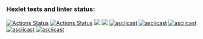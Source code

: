 ### Hexlet tests and linter status:
[![Actions Status](https://github.com/542993/frontend-project-lvl2/workflows/hexlet-check/badge.svg)](https://github.com/542993/frontend-project-lvl2/actions)
[![Actions Status](https://github.com/542993/frontend-project-lvl2/workflows/linter-check/badge.svg)](https://github.com/542993/frontend-project-lvl2/actions)
<a href="https://codeclimate.com/github/codeclimate/codeclimate/maintainability"><img src="https://api.codeclimate.com/v1/badges/a99a88d28ad37a79dbf6/maintainability" /></a>
<a href="https://codeclimate.com/github/codeclimate/codeclimate/test_coverage"><img src="https://api.codeclimate.com/v1/badges/a99a88d28ad37a79dbf6/test_coverage" /></a>
[![asciicast](https://asciinema.org/a/chueNu3HQOsfUzfgis7W9uukB.svg)](https://asciinema.org/a/chueNu3HQOsfUzfgis7W9uukB) 
[![asciicast](https://asciinema.org/a/WKYAivPRKj5zE2lqpTOTnhq01.svg)](https://asciinema.org/a/WKYAivPRKj5zE2lqpTOTnhq01)
[![asciicast](https://asciinema.org/a/CEsU6iQDZrzyZR33UlW0GnOtH.svg)](https://asciinema.org/a/CEsU6iQDZrzyZR33UlW0GnOtH)
[![asciicast](https://asciinema.org/a/sXvzfKlKvFbN52UMp791aBYBj.svg)](https://asciinema.org/a/sXvzfKlKvFbN52UMp791aBYBj)
[![asciicast](https://asciinema.org/a/vbQZeYqDfsZEcHFBw6T6MHRFk.svg)](https://asciinema.org/a/vbQZeYqDfsZEcHFBw6T6MHRFk)
